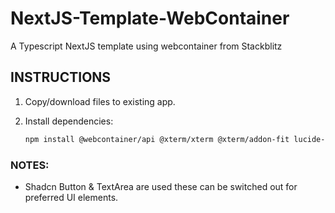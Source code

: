 # NextJS-Template-WebContainer
A Typescript NextJS template using webcontainer from Stackblitz 

## INSTRUCTIONS
1. Copy/download files to existing app.
2. Install dependencies:

   ```bash
   npm install @webcontainer/api @xterm/xterm @xterm/addon-fit lucide-react

### NOTES:
- Shadcn Button & TextArea are used these can be switched out for preferred UI elements.
